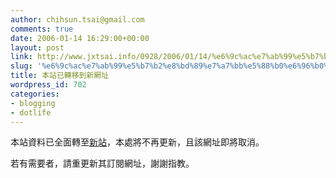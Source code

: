 ```yaml
---
author: chihsun.tsai@gmail.com
comments: true
date: 2006-01-14 16:29:00+00:00
layout: post
link: http://www.jxtsai.info/0928/2006/01/14/%e6%9c%ac%e7%ab%99%e5%b7%b2%e8%bd%89%e7%a7%bb%e5%88%b0%e6%96%b0%e7%b6%b2%e5%9d%80/
slug: '%e6%9c%ac%e7%ab%99%e5%b7%b2%e8%bd%89%e7%a7%bb%e5%88%b0%e6%96%b0%e7%b6%b2%e5%9d%80'
title: 本站已轉移到新網址
wordpress_id: 702
categories:
- blogging
- dotlife
---
```


本站資料已全面轉至[新站](http://a5288.formosa319.org/)，本處將不再更新，且該網址即將取消。  
  
若有需要者，請重更新其訂閱網址，謝謝指教。
